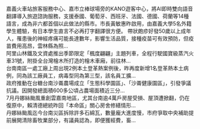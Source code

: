 嘉義火車站旅客服務中心、嘉市立棒球場旁的KANO遊客中心，將AI即時雙向語音翻譯導入旅遊諮詢服務，支援泰國、葡萄牙、西班牙、法國、德國、荷蘭等14種語言，成為非六都首個以此做法的縣市。市長黃敏惠昨啟用，由嘉義大學5名外籍學生體驗，有日本學生直言不必再打字翻譯很方便。
                    帶狀皰疹好發50歲以上成年人，罹患後的神經疼痛可能長達數年，影響生活品質，接種疫苗可有效預防，但疫苗費用高昂，雲林縣為照...                  
                    阿里山林鐵及文資處推出季節限定「楓度翩翩」主題列車，全程行駛國寶級蒸汽火車31號，附掛全台灣檜木所打造的檜木車廂，前往林...                  
                    台南南區一處工廠上周出現2例本土登革熱案例後，昨再度新增1名登革熱本土病例，同為該工廠員工，病毒型同為第三型，該名員工擴...                  
                    政府推動在台糖台南沙崙農場成立「生態科學園區」、「沙崙健康園區」，引發爭議抗議。因開發總面積600多公頃占農場面積近三分...                  
                    7月丹娜絲颱風重創雲嘉南地區，尤其台南逾4萬戶房屋受損、屋頂遭掀翻，仍在復原中，賴清德總統昨回「本命區」關心房舍修繕情形...                  
                    丹娜絲颱風迄今台南災區拆除許多石綿瓦，數量龐大進度慢，市府爭取中央補助提前展開清除畜牧業部分，有議員認為，即便獲經費，畜...                  